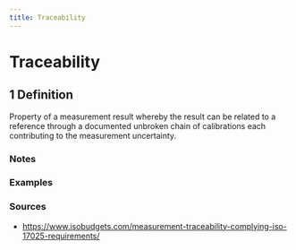 ```yaml
---
title: Traceability
---
```


# Traceability

## 1 Definition

Property of a measurement result whereby the result can be related to a reference through a documented unbroken chain of calibrations each contributing to the measurement uncertainty.

### Notes 

### Examples 

### Sources 
- https://www.isobudgets.com/measurement-traceability-complying-iso-17025-requirements/
